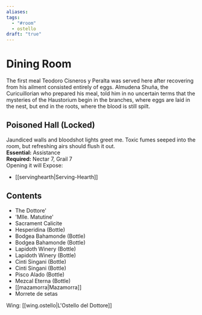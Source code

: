 ```yaml
---
aliases: 
tags:
  - "#room"
  - ostello
draft: "true"
---
```

# Dining Room
The first meal Teodoro Cisneros y Peralta was served here after recovering from his ailment consisted entirely of eggs. Almudena Shuña, the Curicuillorian who prepared his meal, told him in no uncertain terms that the mysteries of the Haustorium begin in the branches, where eggs are laid in the nest, but end in the roots, where the blood is still spilt.
## Poisoned Hall (Locked)
Jaundiced walls and bloodshot lights greet me. Toxic fumes seeped into the room, but refreshing airs should flush it out.
<br>**Essential:** Assistance
<br>**Required:** Nectar 7, Grail 7
<br>Opening it will Expose:
- [[servinghearth|Serving-Hearth]]

## Contents
- The Dottore'  
- 'Mlle. Matutine'  
- Sacrament Calicite  
- Hesperidina (Bottle)  
- Bodgea Bahamonde (Bottle)  
- Bodgea Bahamonde (Bottle)  
- Lapidoth Winery (Bottle)  
- Lapidoth Winery (Bottle)  
- Cinti Singani (Bottle)  
- Cinti Singani (Bottle)  
- Pisco Alado (Bottle)  
- Mezcal Eterna (Bottle)  
- [[mazamorra|Mazamorra]]  
- Morrete de setas

Wing: [[wing.ostello|L'Ostello del Dottore]]
